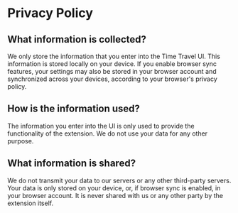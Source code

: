 # Privacy Policy

## What information is collected?
We only store the information that you enter into the Time Travel UI. This
information is stored locally on your device. If you enable browser sync features, your settings may also be stored in your browser account and synchronized across your devices, according to your browser's privacy policy.

## How is the information used?

The information you enter into the UI is only used to provide the
functionality of the extension. We do not use your data for any other purpose.

## What information is shared?

We do not transmit your data to our servers or any other third-party servers. Your data is only stored on your device, or, if browser sync is enabled, in your browser account. It is never shared with us or any other party by the extension itself.
